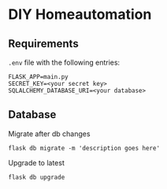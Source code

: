 # DIY Homeautomation

## Requirements

`.env` file with the following entries:
```
FLASK_APP=main.py
SECRET_KEY=<your secret key>
SQLALCHEMY_DATABASE_URI=<your database>
```

## Database

Migrate after db changes

`flask db migrate -m 'description goes here'`

Upgrade to latest

`flask db upgrade`
